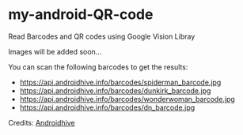 # my-android-QR-code
Read Barcodes and QR codes using Google Vision Libray

Images will be added soon...

You can scan the following barcodes to get the results:
- https://api.androidhive.info/barcodes/spiderman_barcode.jpg
- https://api.androidhive.info/barcodes/dunkirk_barcode.jpg
- https://api.androidhive.info/barcodes/wonderwoman_barcode.jpg
- https://api.androidhive.info/barcodes/dn_barcode.jpg

Credits: [Androidhive](https://www.androidhive.info)
